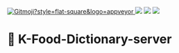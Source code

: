 
<a href="https://gitmoji.carloscuesta.me"> <img src="https://img.shields.io/badge/gitmoji-%20😜%20😍-FFDD67.svg?style=flat-square" alt="Gitmoji?style=flat-square&logo=appveyor"> </a> <a href="https://github.com/codestates/Saekgalpi-ColorPalette"><img src ="https://img.shields.io/badge/github-Saekgalpi-lightgrey?style=flat-square&logo=appveyor"></a> <img src="https://img.shields.io/badge/npm-v6.14.4-important?style=flat-square&logo=appveyor"> <img src="https://img.shields.io/badge/node.js-v12.16.11-important?style=flat-square&logo=appveyor"> 
# 🎨 K-Food-Dictionary-server




